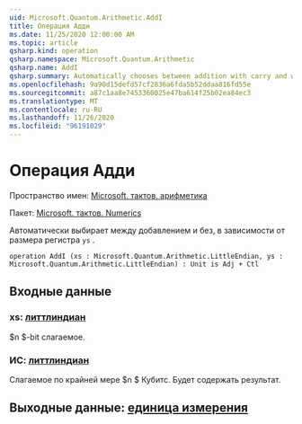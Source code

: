 ```yaml
---
uid: Microsoft.Quantum.Arithmetic.AddI
title: Операция Адди
ms.date: 11/25/2020 12:00:00 AM
ms.topic: article
qsharp.kind: operation
qsharp.namespace: Microsoft.Quantum.Arithmetic
qsharp.name: AddI
qsharp.summary: Automatically chooses between addition with carry and without, depending on the register size of `ys`.
ms.openlocfilehash: 9a90d15defd57cf2836a6fda5b52ddaa816fd55e
ms.sourcegitcommit: a87c1aa8e7453360025e47ba614f25b02ea84ec3
ms.translationtype: MT
ms.contentlocale: ru-RU
ms.lasthandoff: 11/26/2020
ms.locfileid: "96191029"
---
```

# <a name="addi-operation"></a>Операция Адди

Пространство имен: [Microsoft. тактов. арифметика](xref:Microsoft.Quantum.Arithmetic)

Пакет: [Microsoft. тактов. Numerics](https://nuget.org/packages/Microsoft.Quantum.Numerics)


Автоматически выбирает между добавлением и без, в зависимости от размера регистра `ys` .

```qsharp
operation AddI (xs : Microsoft.Quantum.Arithmetic.LittleEndian, ys : Microsoft.Quantum.Arithmetic.LittleEndian) : Unit is Adj + Ctl
```


## <a name="input"></a>Входные данные

### <a name="xs--littleendian"></a>xs: [литтлиндиан](xref:Microsoft.Quantum.Arithmetic.LittleEndian)

$n $-bit слагаемое.


### <a name="ys--littleendian"></a>ИС: [литтлиндиан](xref:Microsoft.Quantum.Arithmetic.LittleEndian)

Слагаемое по крайней мере $n $ Кубитс. Будет содержать результат.



## <a name="output--unit"></a>Выходные данные: [единица измерения](xref:microsoft.quantum.lang-ref.unit)

